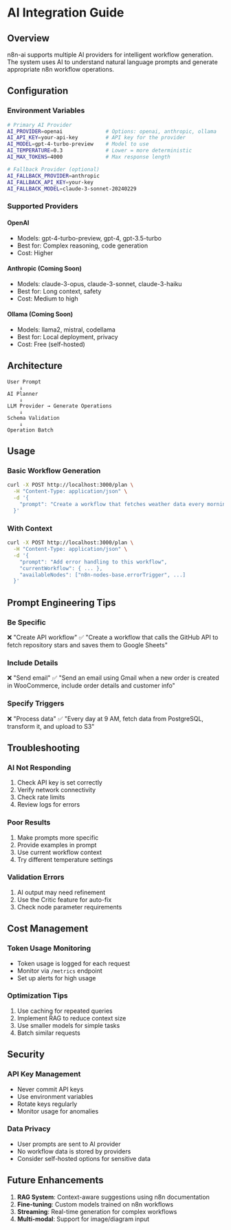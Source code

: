 # AI Integration Guide

## Overview

n8n-ai supports multiple AI providers for intelligent workflow generation. The system uses AI to understand natural language prompts and generate appropriate n8n workflow operations.

## Configuration

### Environment Variables

```bash
# Primary AI Provider
AI_PROVIDER=openai              # Options: openai, anthropic, ollama
AI_API_KEY=your-api-key         # API key for the provider
AI_MODEL=gpt-4-turbo-preview    # Model to use
AI_TEMPERATURE=0.3              # Lower = more deterministic
AI_MAX_TOKENS=4000              # Max response length

# Fallback Provider (optional)
AI_FALLBACK_PROVIDER=anthropic
AI_FALLBACK_API_KEY=your-key
AI_FALLBACK_MODEL=claude-3-sonnet-20240229
```

### Supported Providers

#### OpenAI
- Models: gpt-4-turbo-preview, gpt-4, gpt-3.5-turbo
- Best for: Complex reasoning, code generation
- Cost: Higher

#### Anthropic (Coming Soon)
- Models: claude-3-opus, claude-3-sonnet, claude-3-haiku
- Best for: Long context, safety
- Cost: Medium to high

#### Ollama (Coming Soon)
- Models: llama2, mistral, codellama
- Best for: Local deployment, privacy
- Cost: Free (self-hosted)

## Architecture

```
User Prompt
    ↓
AI Planner
    ↓
LLM Provider → Generate Operations
    ↓
Schema Validation
    ↓
Operation Batch
```

## Usage

### Basic Workflow Generation

```bash
curl -X POST http://localhost:3000/plan \
  -H "Content-Type: application/json" \
  -d '{
    "prompt": "Create a workflow that fetches weather data every morning and sends it to Slack"
  }'
```

### With Context

```bash
curl -X POST http://localhost:3000/plan \
  -H "Content-Type: application/json" \
  -d '{
    "prompt": "Add error handling to this workflow",
    "currentWorkflow": { ... },
    "availableNodes": ["n8n-nodes-base.errorTrigger", ...]
  }'
```

## Prompt Engineering Tips

### Be Specific
❌ "Create API workflow"
✅ "Create a workflow that calls the GitHub API to fetch repository stars and saves them to Google Sheets"

### Include Details
❌ "Send email"
✅ "Send an email using Gmail when a new order is created in WooCommerce, include order details and customer info"

### Specify Triggers
❌ "Process data"
✅ "Every day at 9 AM, fetch data from PostgreSQL, transform it, and upload to S3"

## Troubleshooting

### AI Not Responding
1. Check API key is set correctly
2. Verify network connectivity
3. Check rate limits
4. Review logs for errors

### Poor Results
1. Make prompts more specific
2. Provide examples in prompt
3. Use current workflow context
4. Try different temperature settings

### Validation Errors
1. AI output may need refinement
2. Use the Critic feature for auto-fix
3. Check node parameter requirements

## Cost Management

### Token Usage Monitoring
- Token usage is logged for each request
- Monitor via `/metrics` endpoint
- Set up alerts for high usage

### Optimization Tips
1. Use caching for repeated queries
2. Implement RAG to reduce context size
3. Use smaller models for simple tasks
4. Batch similar requests

## Security

### API Key Management
- Never commit API keys
- Use environment variables
- Rotate keys regularly
- Monitor usage for anomalies

### Data Privacy
- User prompts are sent to AI provider
- No workflow data is stored by providers
- Consider self-hosted options for sensitive data

## Future Enhancements

1. **RAG System**: Context-aware suggestions using n8n documentation
2. **Fine-tuning**: Custom models trained on n8n workflows
3. **Streaming**: Real-time generation for complex workflows
4. **Multi-modal**: Support for image/diagram input